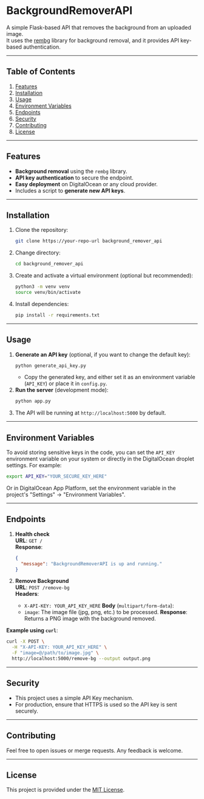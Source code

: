 # BackgroundRemoverAPI

A simple Flask-based API that removes the background from an uploaded image.  
It uses the [rembg](https://github.com/danielgatis/rembg) library for background removal, and it provides API key-based
authentication.

---

## Table of Contents

1. [Features](#features)
2. [Installation](#installation)
3. [Usage](#usage)
4. [Environment Variables](#environment-variables)
5. [Endpoints](#endpoints)
6. [Security](#security)
7. [Contributing](#contributing)
8. [License](#license)

---

## Features

- **Background removal** using the `rembg` library.
- **API key authentication** to secure the endpoint.
- **Easy deployment** on DigitalOcean or any cloud provider.
- Includes a script to **generate new API keys**.

---

## Installation

1. Clone the repository:
   ```bash
   git clone https://your-repo-url background_remover_api
   ```
2. Change directory:
   ```bash
   cd background_remover_api
   ```
3. Create and activate a virtual environment (optional but recommended):
   ```bash
   python3 -m venv venv
   source venv/bin/activate
   ```
4. Install dependencies:
   ```bash
   pip install -r requirements.txt
   ```

---

## Usage

1. **Generate an API key** (optional, if you want to change the default key):
   ```bash
   python generate_api_key.py
   ```
    - Copy the generated key, and either set it as an environment variable (`API_KEY`) or place it in `config.py`.
2. **Run the server** (development mode):
   ```bash
   python app.py
   ```
3. The API will be running at `http://localhost:5000` by default.

---

## Environment Variables

To avoid storing sensitive keys in the code, you can set the `API_KEY` environment variable on your system or directly
in the DigitalOcean droplet settings. For example:

```bash
export API_KEY="YOUR_SECURE_KEY_HERE"
```

Or in DigitalOcean App Platform, set the environment variable in the project's "Settings" -> "Environment Variables".

---

## Endpoints

1. **Health check**  
   **URL**: `GET /`  
   **Response**:
   ```json
   {
     "message": "BackgroundRemoverAPI is up and running."
   }
   ```

2. **Remove Background**  
   **URL**: `POST /remove-bg`  
   **Headers**:
    - `X-API-KEY: YOUR_API_KEY_HERE`
      **Body** (`multipart/form-data`):
    - `image`: The image file (jpg, png, etc.) to be processed.
      **Response**: Returns a PNG image with the background removed.

**Example using `curl`**:

```bash
curl -X POST \
  -H "X-API-KEY: YOUR_API_KEY_HERE" \
  -F "image=@/path/to/image.jpg" \
  http://localhost:5000/remove-bg --output output.png
```

---

## Security

- This project uses a simple API Key mechanism.
- For production, ensure that HTTPS is used so the API key is sent securely.

---

## Contributing

Feel free to open issues or merge requests. Any feedback is welcome.

---

## License

This project is provided under the [MIT License](https://opensource.org/licenses/MIT).
